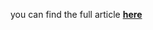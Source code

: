 you can find the full article <b><a href='https://towardsdatascience.com/feature-importance-with-neural-network-346eb6205743'>here</a></b>
